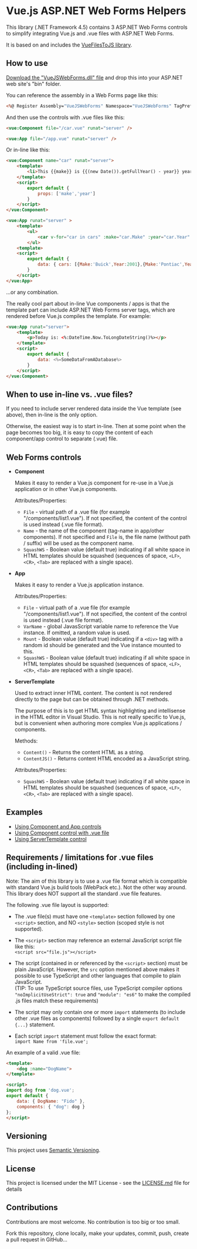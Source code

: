 #  Vue.js ASP.NET Web Forms Helpers

This library (.NET Framework 4.5) contains 3 ASP.NET Web Forms controls to simplify integrating Vue.js and .vue files with ASP.NET Web Forms.

It is based on and includes the [VueFilesToJS library](https://github.com/jesperhoy/VueFilesToJS).

## How to use

[Download the "VueJSWebForms.dll" file](https://github.com/jesperhoy/VueJSWebForms/releases) and drop this into your ASP.NET web site's "bin" folder.

You can reference the assembly in a Web Forms page like this:

```ASP
<%@ Register Assembly="VueJSWebForms" Namespace="VueJSWebForms" TagPrefix="vue" %>
```

And then use the controls with .vue files like this:

```HTML
<vue:Component file="/car.vue" runat="server" />

<vue:App file="/app.vue" runat="server" />
```

Or in-line like this:

```HTML
<vue:Component name="car" runat="server">
    <template>
        <li>This {{make}} is {{(new Date()).getFullYear() - year}} years old.</li>
    </template>
    <script>
        export default {
            props: ['make','year']
        }
    </script>
</vue:Component>        
```

```HTML
<vue:App runat="server" >
    <template>
        <ul>
            <car v-for="car in cars" :make="car.Make" :year="car.Year" />
        </ul>
    <template>
    <script>
        export default {
            data: { cars: [{Make:'Buick',Year:2001},{Make:'Pontiac',Year:1998}] }
        }
    </script>
</vue:App>
```
...or any combination.

The really cool part about in-line Vue components / apps is that the template part can include ASP.NET Web Forms server tags, which are rendered before Vue.js compiles the template. For example:

```HTML
<vue:App runat="server">
    <template>
        <p>Today is: <%:DateTime.Now.ToLongDateString()%></p>
    </template>
    <script>
        export default {
            data: <%=SomeDataFromADatabase%>
        }
    </script>
</vue:Component>        
```

## When to use in-line vs. .vue files?

If you need to include server rendered data inside the Vue template (see above), then in-line is the only option.

Otherwise, the easiest way is to start in-line. Then at some point when the page becomes too big, it is easy to copy the content of each component/app control to separate (.vue) file.


## Web Forms controls 

- **Component**

    Makes it easy to render a Vue.js component for re-use in a Vue.js application or in other Vue.js components.

    Attributes/Properties:
    - `File` - virtual path of a .vue file (for example "/components/list1.vue"). If not specified, the content of the control is used instead (.vue file format).
    - `Name` - the name of the component (tag-name in app/other components). If not specified and `File` is, the file name (without path / suffix) will be used as the component name.
    - `SquashWS` - Boolean value (default true) indicating if all white space in HTML templates should be squashed (sequences of space, `<LF>`, `<CR>`, `<Tab>` are replaced with a single space).

- **App**

    Makes it easy to render a Vue.js application instance.

    Attributes/Properties:
    - `File` - virtual path of a .vue file (for example "/components/list1.vue"). If not specified, the content of the control is used instead (.vue file format).
    - `VarName` - global JavasScript variable name to reference the Vue instance. If omitted, a random value is used.
    - `Mount` - Boolean value (default true) indicating if a `<div>` tag with a random id should be generated and the Vue instance mounted to this.
    - `SquashWS` - Boolean value (default true) indicating if all white space in HTML templates should be squashed (sequences of space, `<LF>`, `<CR>`, `<Tab>` are replaced with a single space).

  
- **ServerTemplate**

    Used to extract inner HTML content. The content is not rendered directly to the page but can be obtained through .NET methods.

    The purpose of this is to get HTML syntax highlighting and intellisense in the HTML editor in Visual Studio. This is not really specific to Vue.js, but is convenient when authoring more complex Vue.js applications / components. 

    Methods:
    - `Content()` - Returns the content HTML as a string.
    - `ContentJS()` - Returns content HTML encoded as a JavaScript string.

    Attributes/Properties:
    - `SquashWS` - Boolean value (default true) indicating if all white space in HTML templates should be squashed (sequences of space, `<LF>`, `<CR>`, `<Tab>` are replaced with a single space).


## Examples

- [Using Component and App controls](sample-web-site/sample-vuejs.aspx)
- [Using Component control with .vue file](sample-web-site/sample-vue-file.aspx)
- [Using ServerTemplate control](sample-web-site/sample-servertemplate.aspx)

## Requirements / limitations for .vue files (including in-lined)

Note: The aim of this library is to use a .vue file format which is compatible with standard Vue.js build tools (WebPack etc.). Not the other way around. This library does NOT support all the standard .vue file features.

The following .vue file layout is supported:

- The .vue file(s) must have one `<template>` section followed by one `<script>` section, and NO `<style>` section (scoped style is not supported).

- The `<script>` section may reference an external JavaScript script file like this:\
 `<script src="file.js"></script>`

 - The script (contained in or referenced by the `<script>` section) must be plain JavaScript. However, the `src` option mentioned above makes it possible to use TypeScript and other languages that compile to plain JavaScript.\
 (TIP: To use TypeScript source files, use TypeScript compiler options  `"noImplicitUseStrict": true` and `"module": "es6"` to make the compiled .js files match these requirements)

- The script may only contain one or more `import` statements (to include other .vue files as components) followed by a single `export default {...}` statement.

- Each script `import` statement must follow the exact format:\
`import Name from 'file.vue';`

An example of a valid .vue file:

```HTML
<template>
    <dog :name="DogName">
</template>

<script>
import dog from 'dog.vue';
export default {
    data: { DogName: "Fido" },
    components: { "dog": dog }
};
</script>
```

## Versioning

This project uses [Semantic Versioning](https://semver.org/).

## License

This project is licensed under the MIT License - see the [LICENSE.md](LICENSE.md) file for details

## Contributions

Contributions are most welcome. No contribution is too big or too small.

Fork this repository, clone locally, make your updates, commit, push, create a pull request in GitHub...


